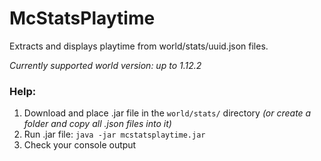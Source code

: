 # McStatsPlaytime
Extracts and displays playtime from world/stats/uuid.json files.

*Currently supported world version: up to 1.12.2*

### Help:
1. Download and place .jar file in the `world/stats/` directory 
*(or create a folder and copy all .json files into it)*
2. Run .jar file: `java -jar mcstatsplaytime.jar`
3. Check your console output